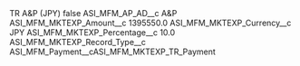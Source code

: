 <?xml version="1.0" encoding="UTF-8"?>
<CustomMetadata xmlns="http://soap.sforce.com/2006/04/metadata" xmlns:xsi="http://www.w3.org/2001/XMLSchema-instance" xmlns:xsd="http://www.w3.org/2001/XMLSchema">
    <label>TR A&amp;P (JPY)</label>
    <protected>false</protected>
    <values>
        <field>ASI_MFM_AP_AD__c</field>
        <value xsi:type="xsd:string">A&amp;P</value>
    </values>
    <values>
        <field>ASI_MFM_MKTEXP_Amount__c</field>
        <value xsi:type="xsd:double">1395550.0</value>
    </values>
    <values>
        <field>ASI_MFM_MKTEXP_Currency__c</field>
        <value xsi:type="xsd:string">JPY</value>
    </values>
    <values>
        <field>ASI_MFM_MKTEXP_Percentage__c</field>
        <value xsi:type="xsd:double">10.0</value>
    </values>
    <values>
        <field>ASI_MFM_MKTEXP_Record_Type__c</field>
        <value xsi:type="xsd:string">ASI_MFM_Payment__cASI_MFM_MKTEXP_TR_Payment</value>
    </values>
</CustomMetadata>
